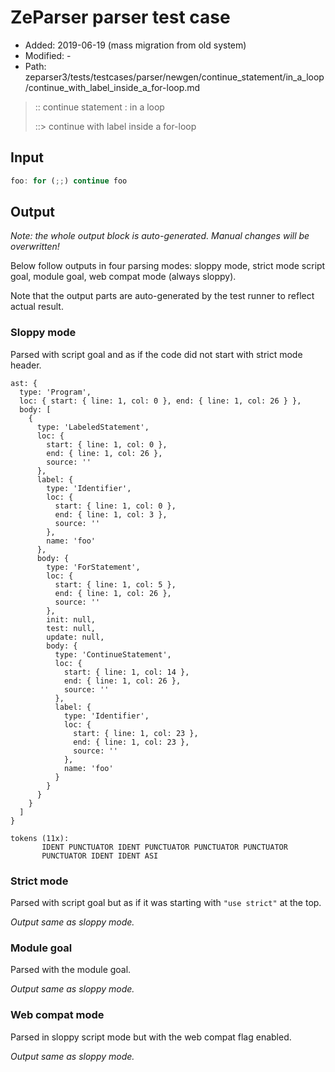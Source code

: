 # ZeParser parser test case

- Added: 2019-06-19 (mass migration from old system)
- Modified: -
- Path: zeparser3/tests/testcases/parser/newgen/continue_statement/in_a_loop/continue_with_label_inside_a_for-loop.md

> :: continue statement : in a loop
>
> ::> continue with label inside a for-loop

## Input

`````js
foo: for (;;) continue foo
`````

## Output

_Note: the whole output block is auto-generated. Manual changes will be overwritten!_

Below follow outputs in four parsing modes: sloppy mode, strict mode script goal, module goal, web compat mode (always sloppy).

Note that the output parts are auto-generated by the test runner to reflect actual result.

### Sloppy mode

Parsed with script goal and as if the code did not start with strict mode header.

`````
ast: {
  type: 'Program',
  loc: { start: { line: 1, col: 0 }, end: { line: 1, col: 26 } },
  body: [
    {
      type: 'LabeledStatement',
      loc: {
        start: { line: 1, col: 0 },
        end: { line: 1, col: 26 },
        source: ''
      },
      label: {
        type: 'Identifier',
        loc: {
          start: { line: 1, col: 0 },
          end: { line: 1, col: 3 },
          source: ''
        },
        name: 'foo'
      },
      body: {
        type: 'ForStatement',
        loc: {
          start: { line: 1, col: 5 },
          end: { line: 1, col: 26 },
          source: ''
        },
        init: null,
        test: null,
        update: null,
        body: {
          type: 'ContinueStatement',
          loc: {
            start: { line: 1, col: 14 },
            end: { line: 1, col: 26 },
            source: ''
          },
          label: {
            type: 'Identifier',
            loc: {
              start: { line: 1, col: 23 },
              end: { line: 1, col: 23 },
              source: ''
            },
            name: 'foo'
          }
        }
      }
    }
  ]
}

tokens (11x):
       IDENT PUNCTUATOR IDENT PUNCTUATOR PUNCTUATOR PUNCTUATOR
       PUNCTUATOR IDENT IDENT ASI
`````

### Strict mode

Parsed with script goal but as if it was starting with `"use strict"` at the top.

_Output same as sloppy mode._

### Module goal

Parsed with the module goal.

_Output same as sloppy mode._

### Web compat mode

Parsed in sloppy script mode but with the web compat flag enabled.

_Output same as sloppy mode._
